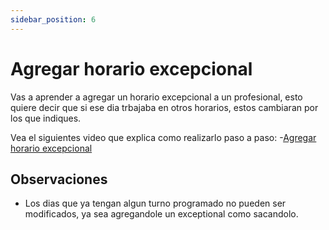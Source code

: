 ```yaml
---
sidebar_position: 6
---
```


# Agregar horario excepcional 

Vas a aprender a agregar un horario excepcional a un profesional, esto quiere decir que si ese dia trbajaba en otros horarios, estos cambiaran por los que indiques.

Vea el siguientes video que explica como realizarlo paso a paso: 
-[Agregar horario excepcional](https://drive.google.com/file/d/1lPLyBXTNh1naGAJgJT4are0tfBqE2AVB/view)


## Observaciones

- Los dias que ya tengan algun turno programado no pueden ser modificados, ya sea agregandole un exceptional como sacandolo.
